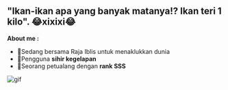 ## "Ikan-ikan apa yang banyak matanya!? Ikan teri 1 kilo". 😂xixixi😂

<!--
**VianRo/VianRo** is a ✨ _special_ ✨ repository because its `README.md` (this file) appears on your GitHub profile.

Here are some ideas to get you started:

- 🔭 I’m currently working on ...
- 🌱 I’m currently learning ...
- 👯 I’m looking to collaborate on ...
- 🤔 I’m looking for help with ...
- 💬 Ask me about ...
- 📫 How to reach me: ...
- 😄 Pronouns: ...
- ⚡ Fun fact: ...
-->

**About me :**
- 💠Sedang bersama Raja Iblis untuk menaklukkan dunia
- 💠Pengguna **sihir kegelapan**
- 💠Seorang petualang dengan **rank SSS**

![gif](https://media0.giphy.com/media/v1.Y2lkPTc5MGI3NjExY2w1a3hlcm82aGRpZmw1eGxhdHVkZTk0c2ZmY3MwdHdrNHY4djB5NiZlcD12MV9pbnRlcm5hbF9naWZfYnlfaWQmY3Q9Zw/1gLZ32bMP5pY52PBsm/giphy.gif)
